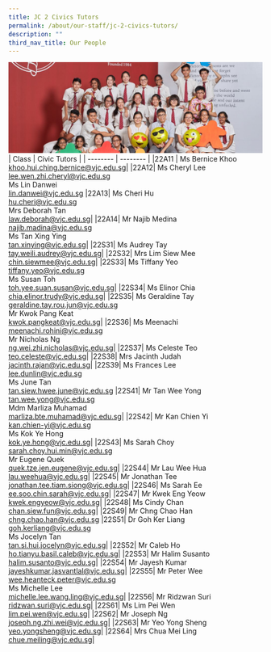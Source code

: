 ```yaml
---
title: JC 2 Civics Tutors
permalink: /about/our-staff/jc-2-civics-tutors/
description: ""
third_nav_title: Our People
---
```

![](/images/JC-2-Civics-Tutors-banner-1024x365.jpg)
| Class | Civic Tutors |
| -------- | -------- |
|22A11 |	Ms Bernice Khoo<br>[khoo.hui.ching.bernice@vjc.edu.sg](khoo.hui.ching.bernice@vjc.edu.sg)|
|22A12|	Ms Cheryl Lee<br>lee.wen.zhi.cheryl@vjc.edu.sg<br>Ms Lin Danwei<br>lin.danwei@vjc.edu.sg
|22A13|	Ms Cheri Hu<br>hu.cheri@vjc.edu.sg<br>Mrs Deborah Tan<br>law.deborah@vjc.edu.sg|
|22A14|	Mr Najib Medina<br>najib.madina@vjc.edu.sg<br>Ms Tan Xing Ying<br>tan.xinying@vjc.edu.sg|
|22S31|	Ms Audrey Tay<br>tay.weili.audrey@vjc.edu.sg|
|22S32|	Mrs Lim Siew Mee<br>chin.siewmee@vjc.edu.sg|
|22S33|	Ms Tiffany Yeo<br>tiffany.yeo@vjc.edu.sg<br>Ms Susan Toh<br>toh.yee.suan.susan@vjc.edu.sg|
|22S34|	Ms Elinor Chia<br>chia.elinor.trudy@vjc.edu.sg|
|22S35|	Ms Geraldine Tay<br>geraldine.tay.rou.jun@vjc.edu.sg<br>Mr Kwok Pang Keat<br>kwok.pangkeat@vjc.edu.sg|
|22S36|	Ms Meenachi<br>meenachi.rohini@vjc.edu.sg<br>Mr Nicholas Ng<br>ng.wei.zhi.nicholas@vjc.edu.sg|
|22S37|	Ms Celeste Teo<br>teo.celeste@vjc.edu.sg|
|22S38|	Mrs Jacinth Judah<br>jacinth.rajan@vjc.edu.sg|
|22S39|	Ms Frances Lee<br>lee.dunlin@vjc.edu.sg<br>Ms June Tan<br>tan.siew.hwee.june@vjc.edu.sg
|22S41|	Mr Tan Wee Yong<br>tan.wee.yong@vjc.edu.sg<br>Mdm Marliza Muhamad<br>marliza.bte.muhamad@vjc.edu.sg|
|22S42|	Mr Kan Chien Yi<br>kan.chien-yi@vjc.edu.sg<br>Ms Kok Ye Hong<br>kok.ye.hong@vjc.edu.sg|
|22S43|	Ms Sarah Choy<br>sarah.choy.hui.min@vjc.edu.sg<br>Mr Eugene Quek<br>quek.tze.jen.eugene@vjc.edu.sg|
|22S44|	Mr Lau Wee Hua<br>lau.weehua@vjc.edu.sg|
|22S45|	Mr Jonathan Tee<br>jonathan.tee.tiam.siong@vjc.edu.sg|
|22S46|	Ms Sarah Ee<br>ee.soo.chin.sarah@vjc.edu.sg|
|22S47|	Mr Kwek Eng Yeow<br>kwek.engyeow@vjc.edu.sg|
|22S48|	Ms Cindy Chan<br>chan.siew.fun@vjc.edu.sg|
|22S49|	Mr Chng Chao Han<br>chng.chao.han@vjc.edu.sg
|22S51|	Dr Goh Ker Liang<br>goh.kerliang@vjc.edu.sg<br>Ms Jocelyn Tan<br>tan.si.hui.jocelyn@vjc.edu.sg|
|22S52|	Mr Caleb Ho<br>ho.tianyu.basil.caleb@vjc.edu.sg|
|22S53|	Mr Halim Susanto<br>halim.susanto@vjc.edu.sg|
|22S54|	Mr Jayesh Kumar<br>jayeshkumar.jasvantlal@vjc.edu.sg|
|22S55|	Mr Peter Wee<br>wee.heanteck.peter@vjc.edu.sg<br>Ms Michelle Lee<br>michelle.lee.wang.ling@vjc.edu.sg|
|22S56|	Mr Ridzwan Suri<br>ridzwan.suri@vjc.edu.sg|
|22S61|	Ms Lim Pei Wen<br>lim.pei.wen@vjc.edu.sg|
|22S62|	Mr Joseph Ng<br>joseph.ng.zhi.wei@vjc.edu.sg|
|22S63|	Mr Yeo Yong Sheng<br>yeo.yongsheng@vjc.edu.sg|
|22S64|	Mrs Chua Mei Ling<br>chue.meiling@vjc.edu.sg|